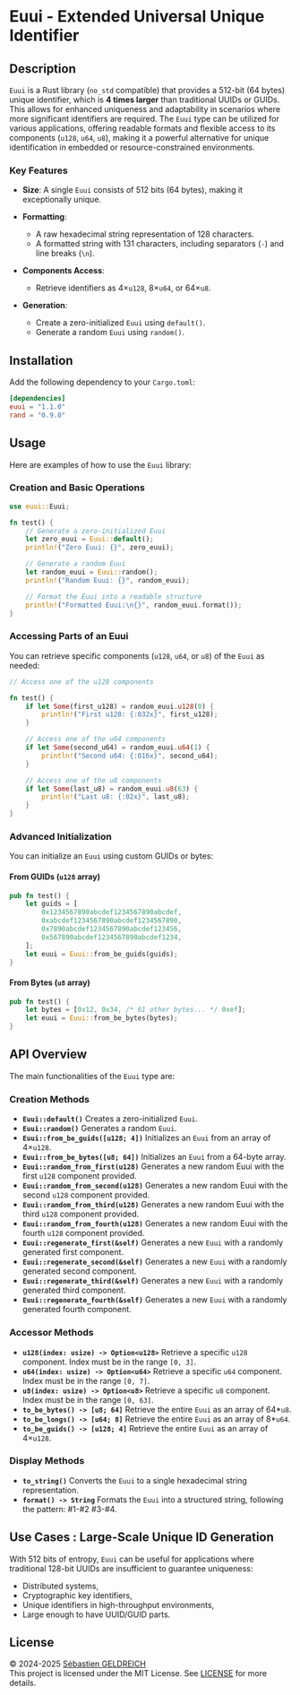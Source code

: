 # Euui - Extended Universal Unique Identifier

## Description

`Euui` is a Rust library (`no_std` compatible) that provides a 512-bit (64 bytes) unique identifier, which is **4 times
larger** than traditional UUIDs or GUIDs. This allows for enhanced uniqueness and adaptability in scenarios where more
significant identifiers are required.
The `Euui` type can be utilized for various applications, offering readable formats and flexible access to its
components (`u128`, `u64`, `u8`), making it a powerful alternative for unique identification in embedded or
resource-constrained environments.

### Key Features

- **Size**: A single `Euui` consists of 512 bits (64 bytes), making it exceptionally unique.
- **Formatting**:
    - A raw hexadecimal string representation of 128 characters.
    - A formatted string with 131 characters, including separators (`-`) and line breaks (`\n`).

- **Components Access**:
    - Retrieve identifiers as 4×`u128`, 8×`u64`, or 64×`u8`.

- **Generation**:
    - Create a zero-initialized `Euui` using `default()`.
    - Generate a random `Euui` using `random()`.

## Installation

Add the following dependency to your `Cargo.toml`:

```toml
[dependencies]
euui = "1.1.0"
rand = "0.9.0"
```

## Usage

Here are examples of how to use the `Euui` library:

### Creation and Basic Operations

```rust
use euui::Euui;

fn test() {
    // Generate a zero-initialized Euui
    let zero_euui = Euui::default();
    println!("Zero Euui: {}", zero_euui);

    // Generate a random Euui
    let random_euui = Euui::random();
    println!("Random Euui: {}", random_euui);

    // Format the Euui into a readable structure
    println!("Formatted Euui:\n{}", random_euui.format());
}
```

### Accessing Parts of an Euui

You can retrieve specific components (`u128`, `u64`, or `u8`) of the `Euui` as needed:

```rust
// Access one of the u128 components

fn test() {
    if let Some(first_u128) = random_euui.u128(0) {
        println!("First u128: {:032x}", first_u128);
    }

    // Access one of the u64 components
    if let Some(second_u64) = random_euui.u64(1) {
        println!("Second u64: {:016x}", second_u64);
    }

    // Access one of the u8 components
    if let Some(last_u8) = random_euui.u8(63) {
        println!("Last u8: {:02x}", last_u8);
    }
}
```

### Advanced Initialization

You can initialize an `Euui` using custom GUIDs or bytes:

#### From GUIDs (`u128` array)

```rust
pub fn test() {
    let guids = [
        0x1234567890abcdef1234567890abcdef,
        0xabcdef1234567890abcdef1234567890,
        0x7890abcdef1234567890abcdef123456,
        0x567890abcdef1234567890abcdef1234,
    ];
    let euui = Euui::from_be_guids(guids);
}
```

#### From Bytes (`u8` array)

```rust
pub fn test() {
    let bytes = [0x12, 0x34, /* 61 other bytes... */ 0xef];
    let euui = Euui::from_be_bytes(bytes);
}
```

## API Overview

The main functionalities of the `Euui` type are:

### Creation Methods

- **`Euui::default()`**
  Creates a zero-initialized `Euui`.
- **`Euui::random()`**
  Generates a random `Euui`.
- **`Euui::from_be_guids([u128; 4])`**
  Initializes an `Euui` from an array of 4×`u128`.
- **`Euui::from_be_bytes([u8; 64])`**
  Initializes an `Euui` from a 64-byte array.
- **`Euui::random_from_first(u128)`**
  Generates a new random Euui with the first `u128` component provided.
- **`Euui::random_from_second(u128)`**
  Generates a new random Euui with the second `u128` component provided.
- **`Euui::random_from_third(u128)`**
  Generates a new random Euui with the third `u128` component provided.
- **`Euui::random_from_fourth(u128)`**
  Generates a new random Euui with the fourth `u128` component provided.
- **`Euui::regenerate_first(&self)`**
  Generates a new `Euui` with a randomly generated first component.
- **`Euui::regenerate_second(&self)`**
  Generates a new `Euui` with a randomly generated second component.
- **`Euui::regenerate_third(&self)`**
  Generates a new `Euui` with a randomly generated third component.
- **`Euui::regenerate_fourth(&self)`**
  Generates a new `Euui` with a randomly generated fourth component.

### Accessor Methods

- **`u128(index: usize) -> Option<u128>`**
  Retrieve a specific `u128` component. Index must be in the range `[0, 3]`.
- **`u64(index: usize) -> Option<u64>`**
  Retrieve a specific `u64` component. Index must be in the range `[0, 7]`.
- **`u8(index: usize) -> Option<u8>`**
  Retrieve a specific `u8` component. Index must be in the range `[0, 63]`.
- **`to_be_bytes() -> [u8; 64]`**
  Retrieve the entire `Euui` as an array of 64*`u8`.
- **`to_be_longs() -> [u64; 8]`**
  Retrieve the entire `Euui` as an array of 8*`u64`.
- **`to_be_guids() -> [u128; 4]`**
  Retrieve the entire `Euui` as an array of 4×`u128`.

### Display Methods

- **`to_string()`**
  Converts the `Euui` to a single hexadecimal string representation.
- **`format() -> String`**
  Formats the `Euui` into a structured string, following the pattern:
  #1-#2
  #3-#4.

## Use Cases : Large-Scale Unique ID Generation

With 512 bits of entropy, `Euui` can be useful for applications where traditional 128-bit UUIDs are insufficient to
guarantee uniqueness:

- Distributed systems,
- Cryptographic key identifiers,
- Unique identifiers in high-throughput environments,
- Large enough to have UUID/GUID parts.

## License

&copy; 2024-2025 [Sébastien GELDREICH](mailto:dev@trehinos.eu)  
This project is licensed under the MIT License. See [LICENSE]() for more details.